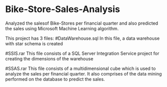 # Bike-Store-Sales-Analysis
Analyzed the salesof Bike-Stores per financial quarter and also predicted the sales using Microsoft Machine Learning algorithm.

This project has 3 files:
#DataWarehouse.sql
In this file, a data warehouse with star schema is created

#SSIS.rar 
This file consists of a SQL Server Integration Service project for creating the dimensions of the warehouse

#SSAS.rar 
This file consists of a multidimensional cube which is used to analyze the sales per financial quarter. It also comprises of the data mining performed on the database to predict the sales.  
